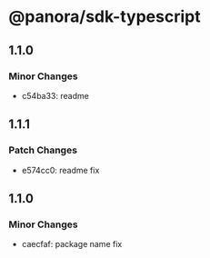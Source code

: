 # @panora/sdk-typescript

## 1.1.0

### Minor Changes

- c54ba33: readme

## 1.1.1

### Patch Changes

- e574cc0: readme fix

## 1.1.0

### Minor Changes

- caecfaf: package name fix
